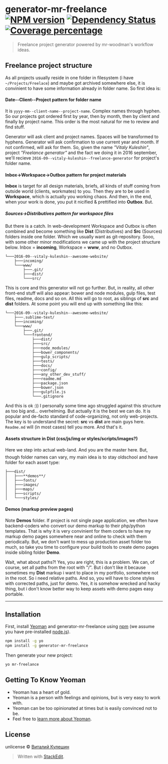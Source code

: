
# generator-mr-freelance [![NPM version][npm-image]][npm-url] [![Dependency Status][daviddm-image]][daviddm-url] [![Coverage percentage][coveralls-image]][coveralls-url]
> Freelance project generator powered by mr-woodman&#39;s workflow ideas.

## Freelance project structure

As all projects usually reside in one folder in filesystem (i have `~/Projects/Freelace`) and maybe got archived somewhere else, it is convinient to have some information already in folder name. So first idea is:

#### **Date--Client--Project** pattern for folder name

It is `yyyy-mm--client-name--project-name`. Complex names through hyphen. So our projects got ordered first by year, then by month, then by client and finally by project name. This order is the most natural for me to review and find stuff.

Generator will ask client and project names. Spaces will be transformed to hyphens. Generator will ask confirmation to use current year and month. If not confirmed, will ask for them. So, given the name *"Vitaly Kuleshin"*, project *"Freelance generator"* and the fact we doing it in 2016 september, we'll recieve `2016-09--vitaly-kuleshin--freelance-generator` for project's folder name.

#### **Inbox->Workspace->Outbox** pattern for project materials

**Inbox** is target for all design materials, briefs, all kinds of stuff coming from outside world (clients, workmates) to you. Then they are to be used in **Workspace**, which is actually you working chaos. And then, in the end, when your work is done, you put it nicified & prettified into **Outbox**. But.

##### **Sources->Distributives** pattern for workspace files

But there is a catch. In web-development Workspace and Outbox is often combined and become something like **Dist** (Distributives) and **Src** (Sources) folders inside one folder. Which we usually want as git-repository. Sooo, with some other minor modifications we came up with the project structure below. Inbox = **incoming**, Workspace = **www**, and no Outbox.

```
└───2016-09--vitaly-kuleshin--awesome-website/
    ├───incoming/
    └───www/
        ├───.git/
        ├───dist/
        └───src/
```

This is core and this generator will not go further. But, in reality, all other front-end stuff will also appear: bower and node modules, gulp files, test files, readme, docs and so on. All this will go to root, as siblings of **src** and **dist** folders. At some point you will end up with something like this:

```
└───2016-09--vitaly-kuleshin--awesome-website/
    ├───.sublime-text/
    ├───incoming/
    └───www/
        ├───.git/
        └───frontend/
            ├───dist/
            ├───src/
            ├───node_modules/
            ├───bower_components/
            ├───gulp_scripts/
            ├───tests/
            ├───docs/
            ├───config/
            ├───any_other_dev_stuff/
            ├───readme.md
            ├───package.json
            ├───bower.json
            ├───gulpfile.js
            └───.gitignore
```

And this is ok :)) I personally some time ago struggled against this structure as too big and... overhelming. But actually it is the best we can do. It is popular and de-facto standard of code-organizing, not only web-projects. The key is to understand the secret: **src** vs **dist** are main guys here. `Readme.md` will (in most cases) tell you more. And that's it.

#### Assets structure in **Dist** (css/js/img or styles/scripts/images?)

Here we step into actual web-land. And you are the master here. But, though folder names can vary, my main idea is to stay oldschool and have folder for each asset type:

```
├───dist/
│   ├───**demos**/
│   ├───fonts/
│   ├───images/
│   ├───maps/
│   ├───scripts/
│   └───styles/
```

#### Demos (markup preview pages)

Note **Demos** folder. If project is not single page application, we often have backend-coders who convert our demo markup to their php/python templates. That is why it is very convinient for them coders to have my markup demo pages somewhere near and online to check with them periodically. But, we don't want to mess up production asset folder too much, so take you time to configure your build tools to create demo pages inside sibling folder **Demo**.

Wait, what about paths?!  Yes, you are right, this is a problem. We can, of course, set all paths from the root with "/". But i don't like it because sometimes my **Dist** markup i want to place in my portfolio, somewhere not in the root. So i need relative paths. And so, you will have to clone styles with corrected paths, just for demo. Yes, it is somehow wrecked and hacky thing, but i don't know better way to keep assets with demo pages easy portable.


* * *

## Installation

First, install [Yeoman](http://yeoman.io) and generator-mr-freelance using [npm](https://www.npmjs.com/) (we assume you have pre-installed [node.js](https://nodejs.org/)).

```bash
npm install -g yo
npm install -g generator-mr-freelance
```

Then generate your new project:

```bash
yo mr-freelance
```

## Getting To Know Yeoman

 * Yeoman has a heart of gold.
 * Yeoman is a person with feelings and opinions, but is very easy to work with.
 * Yeoman can be too opinionated at times but is easily convinced not to be.
 * Feel free to [learn more about Yeoman](http://yeoman.io/).

## License

unlicense © [Виталий Кулешин](http://mr-woodman.ru)


[npm-image]: https://badge.fury.io/js/generator-mr-freelance.svg
[npm-url]: https://npmjs.org/package/generator-mr-freelance
[daviddm-image]: https://david-dm.org/antivitla/generator-mr-freelance.svg?theme=shields.io
[daviddm-url]: https://david-dm.org/antivitla/generator-mr-freelance
[coveralls-image]: https://coveralls.io/repos/antivitla/generator-mr-freelance/badge.svg
[coveralls-url]: https://coveralls.io/r/antivitla/generator-mr-freelance

> Written with [StackEdit](https://stackedit.io/).
